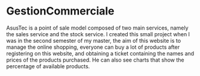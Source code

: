 # GestionCommerciale
AsusTec is a point of sale model composed of two main services, namely the sales service and the stock service.
I created this small project when I was in the second semester of my master, the aim of this website is to manage the online shopping, everyone can buy a lot of products after registering on this website, and obtaining a ticket containing the names and prices of the products purchased. He can also see charts that show the percentage of available products.
